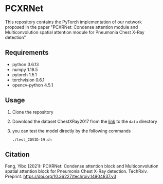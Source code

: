 # PCXRNet

This repository contains the PyTorch implementation of our network proposed in the paper "PCXRNet: Condense attention module and Multiconvolution spatial attention module for Pneumonia Chest X-Ray detection"


## Requirements
- python		3.6.13
- numpy	   	  1.19.5		
- pytorch	  	1.5.1
- torchvision	 0.6.1
- opencv-python	4.5.1


## Usage
1. Clone the repository

2. Download the dataset ChestXRay2017 from the [link](https://www.kaggle.com/tawsifurrahman/covid19-radiography-database) to the  `data` directory

3. you can  test the model directly by the following commands

   ```
   ./test_COVID-19.sh
   ```

   


## Citation
Feng, Yibo (2021): PCXRNet: Condense attention block and Multiconvolution spatial attention block for Pneumonia Chest X-Ray detection. TechRxiv. Preprint. https://doi.org/10.36227/techrxiv.14904837.v3 
